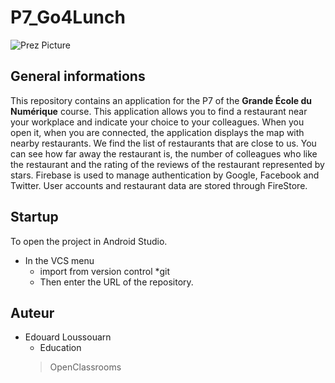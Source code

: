 # P7_Go4Lunch
![Prez Picture](https://user-images.githubusercontent.com/53012350/214001535-0d33986b-3946-4fcb-a87b-ead7bbe9b000.png)


## General informations
This repository contains an application for the P7 of the **Grande École du Numérique** course.
This application allows you to find a restaurant near your workplace and indicate your choice to your colleagues.
When you open it, when you are connected, the application displays the map with nearby restaurants.
We find the list of restaurants that are close to us. You can see how far away the restaurant is, the number of colleagues who like the restaurant and the rating of the reviews of the restaurant represented by stars.
Firebase is used to manage authentication by Google, Facebook and Twitter. User accounts and restaurant data are stored through FireStore.

## Startup
To open the project in Android Studio.
* In the VCS menu
  * import from version control
  *git
  * Then enter the URL of the repository.

## Auteur
* Edouard Loussouarn
  * Education
  > OpenClassrooms
